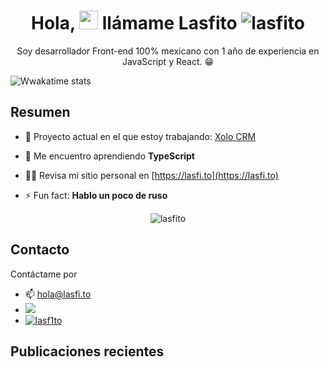 <h1 align='center'>
  Hola, <img src="https://user-images.githubusercontent.com/1303154/88677602-1635ba80-d120-11ea-84d8-d263ba5fc3c0.gif" width="30"> llámame Lasfito
<img src="https://komarev.com/ghpvc/?username=lasfito&label=Profile%20views&color=0e75b6&style=flat" alt="lasfito" /> 
</h1>

<p align='center'>
  Soy desarrollador Front-end 100% mexicano con 1 año de experiencia en JavaScript y React. 😁
  </p>

  ![Wwakatime stats](https://github-readme-stats-taupe-two.vercel.app/api/wakatime?username=gautamkrishnar&hide_title=true&hide_border=true&langs_count=5&bg_color=00000000&text_color=777)


## Resumen 

- 🔭 Proyecto actual en el que estoy trabajando: [Xolo CRM](https://xolocrm.com)

- 🌱 Me encuentro aprendiendo **TypeScript**

- 👨‍💻 Revisa mi sitio personal en [https://lasfi.to](https://lasfi.to)

- ⚡ Fun fact: **Hablo un poco de ruso**


<p align='center' >   <img align="center" src="https://github-readme-stats.vercel.app/api/top-langs?username=lasfito&show_icons=true&locale=en&layout=compact" alt="lasfito" />
</p>


## Contacto


Contáctame por
- 📫 <a href='mailto:hola@lasfi.to '> hola@lasfi.to</a>
- <a href="https://www.linkedin.com/in/lasfito/">
    <img src="https://img.shields.io/badge/linkedin-%230077B5.svg?&style=for-the-badge&logo=linkedin&logoColor=white" />
  </a>
- <a href="https://twitter.com/lasf1to" target="blank">
    <img src="https://img.shields.io/twitter/follow/lasf1to?logo=twitter&style=for-the-badge" alt="lasf1to" />
  </a>



## Publicaciones recientes
<!-- BLOG-POST-LIST:START -->

<!-- BLOG-POST-LIST:END -->











  
